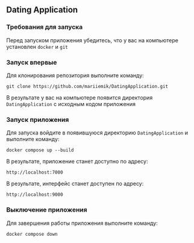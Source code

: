 ## Dating Application

### Требования для запуска
Перед запуском приложения убедитесь, что у вас на компьютере установлен `docker` и `git` 

### Запуск впервые
Для клонирования репозитория выполните команду:
```
git clone https://github.com/mariiemik/DatingApplication.git
```
В результате у вас на компьютере появится директория `DatingApplication` с исходным кодом приложения

### Запуск приложения
Для запуска войдите в появившуюся директорию `DatingApplication` и выполните команду:
```
docker compose up --build
```
В результате, приложение станет доступно по адресу:
```
http://localhost:7000
```
В результате, интерфейс станет доступен по адресу:
```
http://localhost:9000
```

### Выключение приложения
Для завершения работы приложения выполните команду:
```
docker compose down
```
